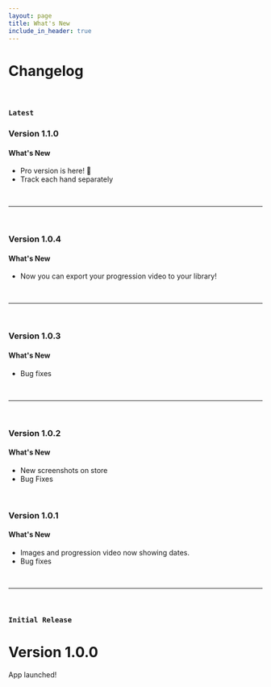 ```yaml
---
layout: page
title: What's New
include_in_header: true
---
```


# Changelog

<br>

### `Latest`
### **Version 1.1.0**

#### What's New
- Pro version is here! 🥳
- Track each hand separately

<br>

________

<br>

### **Version 1.0.4**

#### What's New
- Now you can export your progression video to your library!

<br>

________

<br>

### **Version 1.0.3**

#### What's New
- Bug fixes

<br>

________

<br>

### **Version 1.0.2**

#### What's New
- New screenshots on store
- Bug Fixes

<br>

### **Version 1.0.1**

#### What's New
- Images and progression video now showing dates.
- Bug fixes

<br>

________
<br>

### `Initial Release`
# **Version 1.0.0**
App launched! 

<br>
